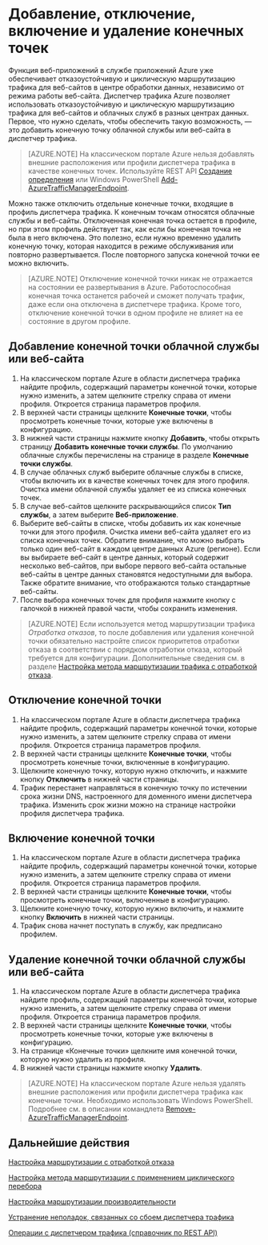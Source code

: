 <properties
   pageTitle="Управление конечными точками в диспетчере трафика Azure | Microsoft Azure"
   description="В этой статье вы узнаете, как добавлять, удалять, включать и отключать конечные точки в диспетчере трафика Azure."
   services="traffic-manager"
   documentationCenter=""
   authors="joaoma"
   manager="carmonm"
   editor="tysonn" />
<tags
   ms.service="traffic-manager"
   ms.devlang="na"
   ms.topic="get-started-article"
   ms.tgt_pltfrm="na"
   ms.workload="infrastructure-services"
   ms.date="03/03/2016"
   ms.author="joaoma" />

# Добавление, отключение, включение и удаление конечных точек

Функция веб-приложений в службе приложений Azure уже обеспечивает отказоустойчивую и циклическую маршрутизацию трафика для веб-сайтов в центре обработки данных, независимо от режима работы веб-сайта. Диспетчер трафика Azure позволяет использовать отказоустойчивую и циклическую маршрутизацию трафика для веб-сайтов и облачных служб в разных центрах данных. Первое, что нужно сделать, чтобы обеспечить такую возможность, — это добавить конечную точку облачной службы или веб-сайта в диспетчер трафика.

>[AZURE.NOTE] На классическом портале Azure нельзя добавлять внешние расположения или профили диспетчера трафика в качестве конечных точек. Используйте REST API [Создание определения](http://go.microsoft.com/fwlink/p/?LinkId=400772) или Windows PowerShell [Add-AzureTrafficManagerEndpoint](http://go.microsoft.com/fwlink/p/?LinkId=400774).

Можно также отключить отдельные конечные точки, входящие в профиль диспетчера трафика. К конечным точкам относятся облачные службы и веб-сайты. Отключенная конечная точка остается в профиле, но при этом профиль действует так, как если бы конечная точка не была в него включена. Это полезно, если нужно временно удалить конечную точку, которая находится в режиме обслуживания или повторно развертывается. После повторного запуска конечной точки ее можно включить.

>[AZURE.NOTE] Отключение конечной точки никак не отражается на состоянии ее развертывания в Azure. Работоспособная конечная точка останется рабочей и сможет получать трафик, даже если она отключена в диспетчере трафика. Кроме того, отключение конечной точки в одном профиле не влияет на ее состояние в другом профиле.

## Добавление конечной точки облачной службы или веб-сайта


1. На классическом портале Azure в области диспетчера трафика найдите профиль, содержащий параметры конечной точки, которые нужно изменить, а затем щелкните стрелку справа от имени профиля. Откроется страница параметров профиля.
2. В верхней части страницы щелкните **Конечные точки**, чтобы просмотреть конечные точки, которые уже включены в конфигурацию.
3. В нижней части страницы нажмите кнопку **Добавить**, чтобы открыть страницу **Добавить конечные точки службы**. По умолчанию облачные службы перечислены на странице в разделе **Конечные точки службы**.
4. В случае облачных служб выберите облачные службы в списке, чтобы включить их в качестве конечных точек для этого профиля. Очистка имени облачной службы удаляет ее из списка конечных точек.
5. В случае веб-сайтов щелкните раскрывающийся список **Тип службы**, а затем выберите **Веб-приложение**.
6. Выберите веб-сайты в списке, чтобы добавить их как конечные точки для этого профиля. Очистка имени веб-сайта удаляет его из списка конечных точек. Обратите внимание, что можно выбрать только один веб-сайт в каждом центре данных Azure (регионе). Если вы выбираете веб-сайт в центре данных, который содержит несколько веб-сайтов, при выборе первого веб-сайта остальные веб-сайты в центре данных становятся недоступными для выбора. Также обратите внимание, что отображаются только стандартные веб-сайты.
7. После выбора конечных точек для профиля нажмите кнопку с галочкой в нижней правой части, чтобы сохранить изменения.

>[AZURE.NOTE] Если используется метод маршрутизации трафика *Отработка отказов*, то после добавления или удаления конечной точки обязательно настройте список приоритетов отработки отказа в соответствии с порядком отработки отказа, который требуется для конфигурации. Дополнительные сведения см. в разделе [Настройка метода маршрутизации трафика с отработкой отказа](traffic-manager-configure-failover-routing-method.md).

## Отключение конечной точки

1. На классическом портале Azure в области диспетчера трафика найдите профиль, содержащий параметры конечной точки, которые нужно изменить, а затем щелкните стрелку справа от имени профиля. Откроется страница параметров профиля.
2. В верхней части страницы щелкните **Конечные точки**, чтобы просмотреть конечные точки, включенные в конфигурацию.
3. Щелкните конечную точку, которую нужно отключить, и нажмите кнопку **Отключить** в нижней части страницы.
4. Трафик перестанет направляться в конечную точку по истечении срока жизни DNS, настроенного для доменного имени диспетчера трафика. Изменить срок жизни можно на странице настройки профиля диспетчера трафика.

## Включение конечной точки

1. На классическом портале Azure в области диспетчера трафика найдите профиль, содержащий параметры конечной точки, которые нужно изменить, а затем щелкните стрелку справа от имени профиля. Откроется страница параметров профиля.
2. В верхней части страницы щелкните **Конечные точки**, чтобы просмотреть конечные точки, включенные в конфигурацию.
3. Щелкните конечную точку, которую нужно включить, и нажмите кнопку **Включить** в нижней части страницы.
4. Трафик снова начнет поступать в службу, как предписано профилем.

## Удаление конечной точки облачной службы или веб-сайта


1. На классическом портале Azure в области диспетчера трафика найдите профиль, содержащий параметры конечной точки, которые нужно изменить, а затем щелкните стрелку справа от имени профиля. Откроется страница параметров профиля.
2. В верхней части страницы щелкните **Конечные точки**, чтобы просмотреть конечные точки, которые уже включены в конфигурацию.
3. На странице «Конечные точки» щелкните имя конечной точки, которую нужно удалить из профиля.
4. В нижней части страницы нажмите кнопку **Удалить**.

>[AZURE.NOTE] На классическом портале Azure нельзя удалять внешние расположения или профили диспетчера трафика как конечные точки. Необходимо использовать Windows PowerShell. Подробнее см. в описании командлета [Remove-AzureTrafficManagerEndpoint](https://msdn.microsoft.com/library/dn690251.aspx).

## Дальнейшие действия


[Настройка маршрутизации с отработкой отказа](traffic-manager-configure-failover-routing-method.md)

[Настройка метода маршрутизации с применением циклического перебора](traffic-manager-configure-round-robin-routing-method.md)

[Настройка маршрутизации производительности](traffic-manager-configure-performance-routing-method.md)

[Устранение неполадок, связанных со сбоем диспетчера трафика](traffic-manager-troubleshooting-degraded.md)

[Операции с диспетчером трафика (справочник по REST API)](http://go.microsoft.com/fwlink/p/?LinkID=313584)

<!---HONumber=AcomDC_0309_2016-->